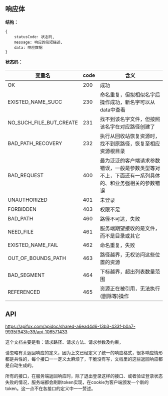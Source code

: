 ## 响应体

**结构：**

```
{
	statusCode: 状态码,
	message: 响应的简短描述,
	data: 响应数据
}
```

**状态码：**

| 变量名                  | code | 含义                                                         |
| ----------------------- | ---- | ------------------------------------------------------------ |
| OK                      | 200  | 成功                                                         |
| EXISTED_NAME_SUCC       | 230  | 命名重复，但拟相似名字后操作成功，新名字可以从data中查看     |
| NO_SUCH_FILE_BUT_CREATE | 231  | 找不到该名字文件，但按照该名字在对应路径创建了               |
| BAD_PATH_RECOVERY       | 232  | 执行从回收站恢复资源时，找不到原路径，恢复至相应资源根目录   |
| BAD_REQUEST             | 400  | 最为泛泛的客户端请求参数错误，一般是参数类型等对不上，下面还有一系列具体的、和业务强相关的参数错误 |
| UNAUTHORIZED            | 401  | 未登录                                                       |
| FORBIDDEN               | 403  | 权限不足                                                     |
| BAD_PATH                | 460  | 路径不可达，失败                                             |
| NEED_FILE               | 461  | 服务端期望接收的是文件，而不是目录或其它                     |
| EXISTED_NAME_FAIL       | 462  | 命名重复，失败                                               |
| OUT_OF_BOUNDS_PATH      | 463  | 路径越界，无权访问这些位置的资源                             |
| BAD_SEGMENT             | 464  | 下标越界，超出列表数量范围                                   |
| REFERENCED              | 465  | 资源正在被引用，无法执行(删除等)操作                         |

## API

https://apifox.com/apidoc/shared-a6ead4d6-13b3-433f-b0a7-9935f943fc39/api-106571433

这个文档主要是看：请求路径、请求方法、请求参数及约束，

请忽略有关返回响应的定义，因为上文已经定义了统一的响应格式，很多响应情形都是共性的，每个接口一一定义太麻烦了，干脆没有写，文档里的这些返回响应都是自动生成的。

所有的接口，在服务端返回响应时，除了退出登录这样的接口、或者验证登录状态失败的情况，服务端都会刷新token实现，在cookie为客户端颁发一个新的token。这一点不在各接口的定义中一一赘述。
